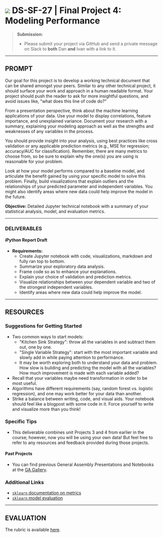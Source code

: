 # ![](https://ga-dash.s3.amazonaws.com/production/assets/logo-9f88ae6c9c3871690e33280fcf557f33.png) DS-SF-27 | Final Project 4: Modeling Performance

> **Submission:**
>
> - Please submit your project via GitHub and send a private message on Slack to **both** Dan **and** Ivan with a link to it.

---

## PROMPT

Our goal for this project is to develop a working technical document that can be shared amongst your peers.  Similar to any other technical project, it should surface your work and approach in a human readable format.  Your project should push the reader to ask for more insightful questions, and avoid issues like, "what does this line of code do?"

From a presentation perspective, think about the machine learning applications of your data.  Use your model to display correlations, feature importance, and unexplained variance.  Document your research with a summary, explaining your modeling approach as well as the strengths and weaknesses of any variables in the process.

You should provide insight into your analysis, using best practices like cross validation or any applicable prediction metrics (e.g., MSE for regression; accuracy/AUC for classification).  Remember, there are many metrics to choose from, so be sure to explain why the one(s) you are using is reasonable for your problem.

Look at how your model performs compared to a baseline model, and articulate the benefit gained by using your specific model to solve this problem.  Finally, build visualizations that explain outliers and the relationships of your predicted parameter and independent variables.  You might also identify areas where new data could help improve the model in the future.

**Objective:** Detailed Jupyter technical notebook with a summary of your statistical analysis, model, and evaluation metrics.

---

### DELIVERABLES

#### iPython Report Draft

- **Requirements:**
  - Create Jupyter notebook with code, visualizations, markdown and fully ran top to bottom.
  - Summarize your exploratory data analysis.
  - Frame code so as to enhance your explanations.
  - Explain your choice of validation and prediction metrics.
  - Visualize relationships between your dependent variable and two of the strongest independent variables.
  - Identify areas where new data could help improve the model.

---

## RESOURCES

### Suggestions for Getting Started

- Two common ways to start models:
  -  "Kitchen Sink Strategy": throw all the variables in and subtract them out, one by one.
  -  "Single Variable Strategy": start with the most important variable and slowly add in while paying attention to performance.
    - It may be worth exploring both to understand your data and problem.  How slow is building and predicting the model with all the variables?  How much improvement is made with each variable added?
- Recall that your variables maybe need transformation in order to be most useful.
- Algorithms have different requirements (say, random forest vs. logistic regression), and one may work better for your data than another.
- Strike a balance between writing, code, and visual aids.  Your notebook should feel like a blogpost with some code in it.  Force yourself to write and visualize more than you think!

### Specific Tips

- This deliverable combines unit Projects 3 and 4 from earlier in the course; however, now you will be using your own data!  But feel free to refer to any resources and feedback provided during those projects.

#### Past Projects

- You can find previous General Assembly Presentations and Notebooks at the [GA Gallery](https://gallery.generalassemb.ly/DS?metro=).

### Additional Links

- [`sklearn` documentation on metrics](http://scikit-learn.org/stable/modules/classes.html)
- [`sklearn` model evaluation](http://scikit-learn.org/stable/modules/model_evaluation.html)

---

## EVALUATION

The rubric is available [here](https://docs.google.com/spreadsheets/d/1uzIYXV-A5Zcy84L68ZQ7lQm6kJSz4Txkv4sDZ9dvJ0k/edit#gid=624507046).
